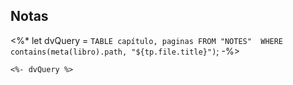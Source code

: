 ## Notas
<%*
let dvQuery = `
TABLE
capítulo, paginas
FROM "NOTES" 
WHERE 
contains(meta(libro).path, "${tp.file.title}")
`;
-%>
```dataview
<%- dvQuery %>
```